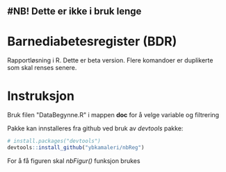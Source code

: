 
#NB! Dette er ikke i bruk lenge 
------------------

# Barnediabetesregister (BDR)

Rapportløsning i R. Dette er beta version. Flere komandoer er duplikerte som skal renses senere.

# Instruksjon

Bruk filen "DataBegynne.R" i mappen **doc** for å velge variable og filtrering

Pakke kan innstalleres fra github ved bruk av *devtools* pakke:

```R
# install.packages("devtools")
devtools::install_github("ybkamaleri/nbReg")
```

For å få figuren skal *nbFigur()* funksjon brukes
